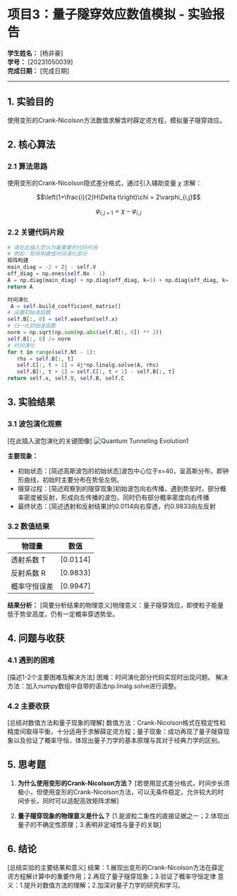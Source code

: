 # 项目3：量子隧穿效应数值模拟 - 实验报告

**学生姓名：** [杨非豪]  
**学号：** [20231050039]  
**完成日期：** [完成日期]  

---

## 1. 实验目的

使用变形的Crank-Nicolson方法数值求解含时薛定谔方程，模拟量子隧穿效应。

## 2. 核心算法

### 2.1 算法思路

使用变形的Crank-Nicolson隐式差分格式，通过引入辅助变量 $\chi$ 求解：

$$\left(1+\frac{i}{2}H\Delta t\right)\chi = 2\varphi_{i,j}$$

$$\varphi_{i,j+1} = \chi - \varphi_{i,j}$$

### 2.2 关键代码片段

```python
# 请在此插入您认为最重要的代码片段
# 例如：矩阵构建或时间演化部分
矩阵构建
main_diag = -2 + 2j - self.V
off_diag = np.ones(self.Nx - 1)
A = np.diag(main_diag) + np.diag(off_diag, k=1) + np.diag(off_diag, k=-1)
return A

时间演化
 A = self.build_coefficient_matrix()
# 设置初始波函数
self.B[:, 0] = self.wavefun(self.x)
# 归一化初始波函数
norm = np.sqrt(np.sum(np.abs(self.B[:, 0]) ** 2))
self.B[:, 0] /= norm
# 时间演化
for t in range(self.Nt - 1):
   rhs = self.B[:, t]
   self.C[:, t + 1] = 4j*np.linalg.solve(A, rhs)
   self.B[:, t + 1] = self.C[:, t + 1] - self.B[:, t]
return self.x, self.V, self.B, self.C

```

## 3. 实验结果

### 3.1 波包演化观察

[在此插入波包演化的关键图像]
![Quantum Tunneling Evolution1](https://github.com/user-attachments/assets/09b6effa-b87a-4dcf-a413-c9d8ec68bf2f)

**主要现象：**
- 初始状态：[简述高斯波包的初始状态]波包中心位于x=40，呈高斯分布，即钟形曲线，初始时主要分布在势垒左侧。
- 隧穿过程：[简述观察到的隧穿现象]初始波包向右传播，遇到势垒时，部分概率密度被反射，形成向左传播的波包，同时仍有部分概率密度向右传播
- 最终状态：[简述透射和反射结果]约0.0114向右穿透，约0.9833向左反射

### 3.2 数值结果

| 物理量 | 数值 |
|--------|------|
| 透射系数 T | [0.0114] |
| 反射系数 R | [0.9833] |
| 概率守恒误差 | [0.9947] |

**结果分析：**
[简要分析结果的物理意义]物理意义：量子隧穿效应，即使粒子能量低于势垒高度，仍有一定概率穿透势垒。

## 4. 问题与收获

### 4.1 遇到的困难

[描述1-2个主要困难及解决方法]
困难：时间演化部分代码实现时出现问题。
解决方法：加入numpy数组中自带的语法np.linalg.solve进行调整。

### 4.2 主要收获

[总结对数值方法和量子现象的理解]
数值方法：Crank-Nicolson格式在稳定性和精度间取得平衡，十分适用于求解薛定谔方程；量子现象：成功再现了量子隧穿现象以及验证了概率守恒，体现出量子力学的基本原理与其对于经典力学的区别。
## 5. 思考题

1. **为什么使用变形的Crank-Nicolson方法？**
   [若使用显式差分格式，时间步长须极小，但使用变形的Crank-Nicolson方法，可以无条件稳定，允许较大的时间步长，同时可以适配高效矩阵求解]

2. **量子隧穿现象的物理意义是什么？**
   [1.是波粒二象性的直接证据之一；2.体现出量子的不确定性原理；3.表明非定域性与量子的关联]

## 6. 结论

[总结实验的主要结果和意义]
结果：1.展现出变形的Crank-Nicolson方法在薛定谔方程解计算中的重要作用；2.再现了量子隧穿现象；3.验证了概率守恒定律
意义：1.提升对数值方法的理解；2.加深对量子力学的研究和学习。
